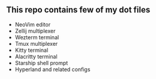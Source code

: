 ## This repo contains few of my dot files

- NeoVim editor
- Zellij multiplexer
- Wezterm terminal
- Tmux multiplexer
- Kitty terminal
- Alacritty terminal
- Starship shell prompt
- Hyperland and related configs
